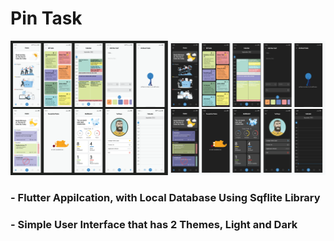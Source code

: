 # Pin Task
<p align="center"><a href="" target="_blank" rel="noreferrer"><img src="https://raw.githubusercontent.com/Elrefaiy/Pin-Tasks/master/app-ui.png" alt="ui"/> </a></p>

<h3>- Flutter Appilcation, with Local Database Using Sqflite Library</h3>
<h3>- Simple User Interface that has 2 Themes, Light and Dark</h3>
